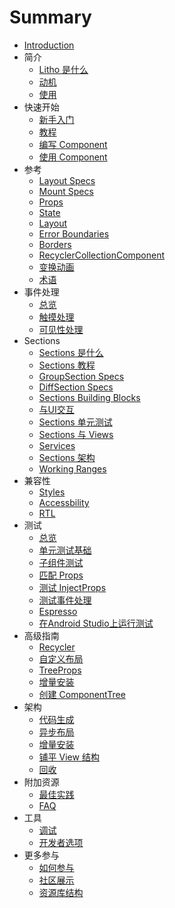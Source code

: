 # Summary

* [Introduction](README.md)
* 简介
    * [Litho 是什么](introduction/what_is_litho.md)
    * [动机](introduction/motivation.md)
    * [使用](introduction/uses.md)
* 快速开始
    * [新手入门](quickstart/get_started.md)
    * [教程](quickstart/tutorial.md)
    * [编写 Component](quickstart/writing_components.md)
    * [使用 Component](quickstart/using_components.md)
* 参考
    * [Layout Specs](reference/layoutspecs.md)
    * [Mount Specs](reference/mountspecs.md)
    * [Props](reference/props.md)
    * [State](reference/state.md)
    * [Layout](reference/layout.md)
    * [Error Boundaries](reference/error_boundaries.md)
    * [Borders](reference/borders.md)
    * [RecyclerCollectionComponent](reference/recyler_collection_component.md)
    * [变换动画](reference/transition_animations.md)
    * [术语](reference/glossary.md)
* 事件处理
    * [总览](handlingevent/overview.md)
    * [触摸处理](handlingevent/touchhandling.md)
    * [可见性处理](handlingevent/visibilityhandling.md)
* Sections
    * [Sections 是什么](sections/what.md)
    * [Sections 教程](sections/tutorial.md)
    * [GroupSection Specs](sections/groupsection.md)
    * [DiffSection Specs](sections/diffsection.md)
    * [Sections Building Blocks](sections/buildingblocks.md)
    * [与UI交互](sections/interact_ui.md)
    * [Sections 单元测试](sections/unit_test.md)
    * [Sections 与 Views](sections/sections_views.md)
    * [Services](sections/services.md)
    * [Sections 架构](sections/architecture.md)
    * [Working Ranges](sections/work_range.md)
* 兼容性
    * [Styles](compatibility/styles.md)
    * [Accessbility](compatibility/accessibility.md)
    * [RTL](compatibility/rtl.md)
* 测试
    * [总览](test/overview.md)
    * [单元测试基础](test/unit_test_basics.md)
    * [子组件测试](test/sub_component.md)
    * [匹配 Props](test/matching_props.md)
    * [测试 InjectProps](test/inject_props.md)
    * [测试事件处理](test/event_handling.md)
    * [Espresso](test/esspresso.md)
    * [在Android Studio上运行测试](test/run_test_in_android_studio.md)
* 高级指南
    * [Recycler](advancedguide/recycler.md)
    * [自定义布局](advancedguide/custom_layout.md)
    * [TreeProps](advancedguide/tree_props.md)
    * [增量安装](advancedguide/incremental_mount.md)
    * [创建 ComponentTree](advancedguide/create_component_tree.md)
* 架构
    * [代码生成](arch/code_generation.md)
    * [异步布局](arch/async_layout.md)
    * [增量安装](arch/incremental_mount.md)
    * [铺平 View 结构](arch/view_flattening.md)
    * [回收](arch/recycling.md)
* 附加资源
    * [最佳实践](addtionalres/best_practice.md)
    * [FAQ](addtionalres/FAQ.md)
* 工具
    * [调试](tools/debugging.md)
    * [开发者选项](tools/developer_options.md)
* 更多参与
    * [如何参与](contributing/how.md)
    * [社区展示](contributing/community_showcase.md)
    * [资源库结构](contributing/repo_structure.md)

